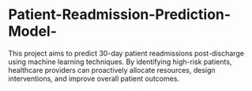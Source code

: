 # Patient-Readmission-Prediction-Model-
This project aims to predict 30-day patient readmissions post-discharge using machine learning techniques. By identifying high-risk patients, healthcare providers can proactively allocate resources, design interventions, and improve overall patient outcomes.
